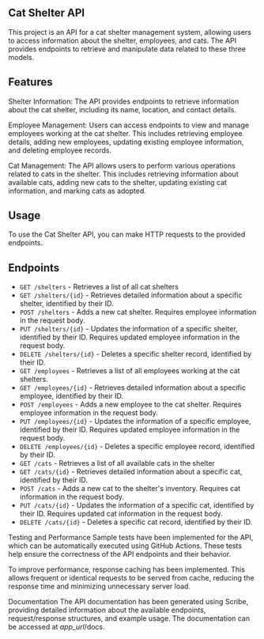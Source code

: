 ## Cat Shelter API

This project is an API for a cat shelter management system, allowing users to access information about the shelter, employees, and cats. 
The API provides endpoints to retrieve and manipulate data related to these three models.

## Features

Shelter Information: The API provides endpoints to retrieve information about the cat shelter, including its name, location, and contact details.

Employee Management: Users can access endpoints to view and manage employees working at the cat shelter. This includes retrieving employee details, adding new employees, updating existing employee information, and deleting employee records.

Cat Management: The API allows users to perform various operations related to cats in the shelter. This includes retrieving information about available cats, adding new cats to the shelter, updating existing cat information, and marking cats as adopted.

## Usage
To use the Cat Shelter API, you can make HTTP requests to the provided endpoints.

## Endpoints

<ul dir="auto">
    <li><code>GET /shelters</code> - Retrieves a list of all cat shelters</li>
    <li><code>GET /shelters/{id}</code> - Retrieves detailed information about a specific shelter, identified by their ID.</li>
    <li><code>POST /shelters</code> - Adds a new cat shelter. Requires employee information in the request body.</li>
    <li><code>PUT /shelters/{id}</code> - Updates the information of a specific shelter, identified by their ID. Requires updated employee information in the request body.</li>
    <li><code>DELETE /shelters/{id}</code> - Deletes a specific shelter record, identified by their ID.</li>
    <li><code>GET /employees</code> - Retrieves a list of all employees working at the cat shelters.</li>
    <li><code>GET /employees/{id}</code> - Retrieves detailed information about a specific employee, identified by their ID.</li>
    <li><code>POST /employees</code> - Adds a new employee to the cat shelter. Requires employee information in the request body.</li>
    <li><code>PUT /employees/{id}</code> - Updates the information of a specific employee, identified by their ID. Requires updated employee information in the request body.</li>
    <li><code>DELETE /employees/{id}</code> - Deletes a specific employee record, identified by their ID.</li>
    <li><code>GET /cats</code> -  Retrieves a list of all available cats in the shelter</li>
    <li><code>GET /cats/{id}</code> - Retrieves detailed information about a specific cat, identified by their ID.</li>
    <li><code>POST /cats</code> - Adds a new cat to the shelter's inventory. Requires cat information in the request body.</li>
    <li><code>PUT /cats/{id}</code> - Updates the information of a specific cat, identified by their ID. Requires updated cat information in the request body.</li>
    <li><code>DELETE /cats/{id}</code> - Deletes a specific cat record, identified by their ID.</li>
</ul>

Testing and Performance
Sample tests have been implemented for the API, which can be automatically executed using GitHub Actions. These tests help ensure the correctness of the API endpoints and their behavior.

To improve performance, response caching has been implemented. This allows frequent or identical requests to be served from cache, reducing the response time and minimizing unnecessary server load.

Documentation
The API documentation has been generated using Scribe, providing detailed information about the available endpoints, request/response structures, and example usage. The documentation can be accessed at <i>app_url</i>/docs.
